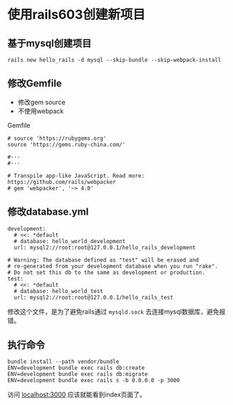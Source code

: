 # 使用rails603创建新项目

## 基于mysql创建项目

```
rails new hello_rails -d mysql --skip-bundle --skip-webpack-install
```

## 修改Gemfile

- 修改gem source
- 不使用webpack

Gemfile

```
# source 'https://rubygems.org'
source 'https://gems.ruby-china.com/'

#···
#···

# Transpile app-like JavaScript. Read more: https://github.com/rails/webpacker
# gem 'webpacker', '~> 4.0'
```

## 修改database.yml

```
development:
  # <<: *default
  # database: hello_world_development
  url: mysql2://root:root@127.0.0.1/hello_rails_development

# Warning: The database defined as "test" will be erased and
# re-generated from your development database when you run "rake".
# Do not set this db to the same as development or production.
test:
  # <<: *default
  # database: hello_world_test
  url: mysql2://root:root@127.0.0.1/hello_rails_test
```

修改这个文件，是为了避免rails通过 ```mysqld.sock``` 去连接mysql数据库，避免报错。

## 执行命令

```
bundle install --path vendor/bundle
ENV=development bundle exec rails db:create
ENV=development bundle exec rails db:migrate
ENV=development bundle exec rails s -b 0.0.0.0 -p 3000
```

访问 [localhost:3000](http://localhost:3000) 应该就能看到index页面了。
